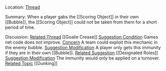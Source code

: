 Location: [Thread](https://discord.com/channels/1092928496474521700/1121875100942225521)

Summary:
When a player gabs the [[Scoring Object]] in their own [[Bubble]], the [[Scoring Object]] could not be taken from them for a short period of time. 

Discussion:
[Related Thread](https://discord.com/channels/1092928496474521700/1121875100942225521/1121955761921200278) [[Goalie Crease]]
[Suggestion Condition](https://discord.com/channels/1092928496474521700/1121875100942225521/1121956695602647051) Games net code does not improve.
[Concern](https://discord.com/channels/1092928496474521700/1121875100942225521/1121957534606041130) A team could exploit this mechanic in the enemy bubble.
[Suggestion Modification](https://discord.com/channels/1092928496474521700/1121875100942225521/1121957996768010261) A player only gets this immunity if they are in their own [[Bubble]].
[Related Suggestion](https://discord.com/channels/1092928496474521700/1121875100942225521/1121958922576736276) [[Designated Roles]]
[Suggestion Modification](https://discord.com/channels/1092928496474521700/1121875100942225521/1122949130310926406) The immunity would only be applied on a turnover.
[Related Topic](https://discord.com/channels/1092928496474521700/1121875100942225521/1122968120764669994) [[Dunking]]





